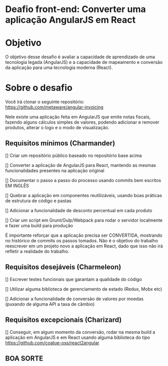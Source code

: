 # Deafio front-end: Converter uma aplicação AngularJS em React

# Objetivo
O objetivo desse desafio é avaliar a capacidade de aprendizado de uma tecnologia legada (AngularJS) e a capacidade de mapeamento e conversão da aplicação para uma tecnologia moderna (React).

# Sobre o desafio
Você irá clonar o seguinte repositório: https://github.com/metaware/angular-invoicing

Nele existe uma aplicação feita em AngularJS que emite notas fiscais, fazendo alguns cálculos simples de valores, podendo adicionar e remover produtos, alterar o logo e o modo de visualização.

## Requisitos mínimos (Charmander)
[] Criar um repositório público baseado no repositório base acima

[] Converter a aplicação de AngularJS para React, mantendo as mesmas funcionalidades presentes na aplicação original

[] Documentar o passo a passo do processo usando commits bem escritos EM INGLÊS

[] Quebrar a aplicação em componentes reutilizáveis, usando boas práticas de estrutura de código e pastas

[] Adicionar a funcionalidade de desconto percentual em cada produto

[] Criar um script em Grunt/Gulp/Webpack para rodar o servidor localmente e fazer uma build para produção

É importante reforçar que a aplicação precisa ser CONVERTIDA, mostrando no histórico de commits os passos tomados. Não é o objetivo do trabalho reescrever em um projeto novo a aplicação em React, dado que isso não irá refletir a realidade do trabalho.

## Requisitos desejáveis (Charmeleon)
[] Escrever testes funcionais que garantam a qualidade do código

[] Utilizar alguma biblioteca de gerenciamento de estado (Redux, Mobx etc)

[] Adicionar a funcionalidade de conversão de valores por moedas (puxando de alguma API a taxa de câmbio)

## Requisitos excepcionais (Charizard)
[] Conseguir, em algum momento da conversão, rodar na mesma build a aplicação em AngularJS e em React usando alguma biblioteca do tipo https://github.com/coatue-oss/react2angular

## BOA SORTE ##
